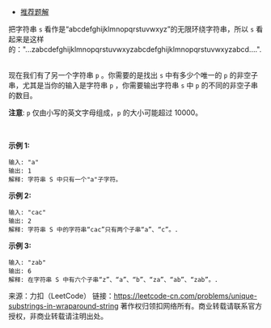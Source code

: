 * [推荐题解](https://leetcode-cn.com/problems/unique-substrings-in-wraparound-string/solution/c-yi-ci-bian-li-by-da-li-wang-6/)

把字符串 ```s``` 看作是“abcdefghijklmnopqrstuvwxyz”的无限环绕字符串，所以 ```s``` 看起来是这样的："...zabcdefghijklmnopqrstuvwxyzabcdefghijklmnopqrstuvwxyzabcd....". 

现在我们有了另一个字符串 ```p``` 。你需要的是找出 ```s``` 中有多少个唯一的 ```p``` 的非空子串，尤其是当你的输入是字符串 ```p``` ，你需要输出字符串 ```s``` 中 ```p``` 的不同的非空子串的数目。 

**注意**: ```p``` 仅由小写的英文字母组成，```p``` 的大小可能超过 10000。

 

**示例 1:**
```
输入: "a"
输出: 1
解释: 字符串 S 中只有一个"a"子字符。
```

**示例 2:**
```
输入: "cac"
输出: 2
解释: 字符串 S 中的字符串“cac”只有两个子串“a”、“c”。.
```

**示例 3:**
```
输入: "zab"
输出: 6
解释: 在字符串 S 中有六个子串“z”、“a”、“b”、“za”、“ab”、“zab”。.
```

来源：力扣（LeetCode）
链接：https://leetcode-cn.com/problems/unique-substrings-in-wraparound-string
著作权归领扣网络所有。商业转载请联系官方授权，非商业转载请注明出处。
